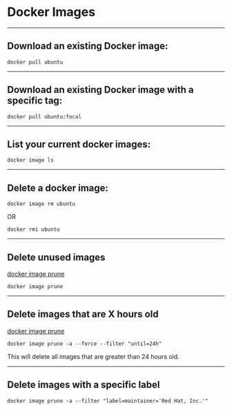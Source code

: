# Docker Images

---

## Download an existing Docker image:
```
docker pull ubuntu
```

---

## Download an existing Docker image with a specific tag:
```
docker pull ubuntu:focal
```

---

## List your current docker images:
```
docker image ls
```

---

## Delete a docker image:
```
docker image rm ubuntu
```
OR
```
docker rmi ubuntu
```

---

## Delete unused images
[docker image prune](https://docs.docker.com/reference/cli/docker/image/prune/)
```
docker image prune
```

---

## Delete images that are X hours old
[docker image prune](https://docs.docker.com/reference/cli/docker/image/prune/)
```
docker image prune -a --force --filter "until=24h"
```
This will delete all images that are greater than 24 hours old.

---

## Delete images with a specific label
```
docker image prune -a --filter "label=maintainer='Red Hat, Inc.'"
```
